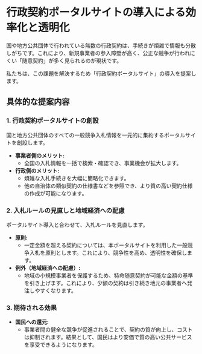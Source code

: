 # 行政契約ポータルサイトの導入による効率化と透明化

国や地方公共団体で行われている無数の行政契約は、手続きが煩雑で情報も分散しがちです。これにより、新規事業者の参入障壁が高く、公正な競争が行われにくい「随意契約」が多く見られるのが現状です。

私たちは、この課題を解決するため「行政契約ポータルサイト」の導入を提案します。

## 具体的な提案内容

### 1. 行政契約ポータルサイトの創設
国と地方公共団体のすべての一般競争入札情報を一元的に集約するポータルサイトを創設します。

*   **事業者側のメリット:**
    *   全国の入札情報を一括で検索・確認でき、事業機会が拡大します。
*   **行政側のメリット:**
    *   煩雑な入札手続きを大幅に簡略化できます。
    *   他の自治体の類似契約の仕様書などを参照でき、より質の高い契約仕様の作成が可能になります。

### 2. 入札ルールの見直しと地域経済への配慮
ポータルサイト導入と合わせて、入札ルールを見直します。

*   **原則:**
    *   一定金額を超える契約については、本ポータルサイトを利用した一般競争入札を原則とします。これにより、競争性を高め、透明性を確保します。
*   **例外（地域経済への配慮）:**
    *   地域の小規模事業者を保護するため、特命随意契約が可能な金額の基準を引き上げます。これにより、少額の契約は引き続き地元の事業者へ発注しやすくなります。

### 3. 期待される効果
*   **国民への還元:**
    *   事業者間の健全な競争が促進されることで、契約の質が向上し、コストは抑制されます。結果として、国民はより安価で質の高い公共サービスを享受できるようになります。